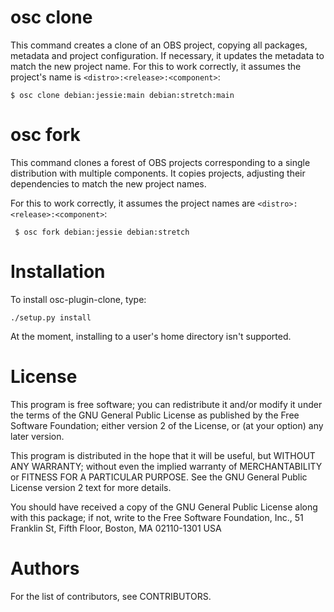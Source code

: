 osc clone
=========

This command creates a clone of an OBS project, copying all packages,
metadata and project configuration. If necessary, it updates the
metadata to match the new project name. For this to work correctly,
it assumes the project's name is `<distro>:<release>:<component>`:

    $ osc clone debian:jessie:main debian:stretch:main

osc fork
========

This command clones a forest of OBS projects corresponding to a single
distribution with multiple components. It copies projects, adjusting
their dependencies to match the new project names.

For this to work correctly, it assumes the project names are
`<distro>:<release>:<component>`:

     $ osc fork debian:jessie debian:stretch

Installation
============

To install osc-plugin-clone, type:

    ./setup.py install

At the moment, installing to a user's home directory isn't supported.


License
=======

This program is free software; you can redistribute it
and/or modify it under the terms of the GNU General Public
License as published by the Free Software Foundation; either
version 2 of the License, or (at your option) any later
version.

This program is distributed in the hope that it will be
useful, but WITHOUT ANY WARRANTY; without even the implied
warranty of MERCHANTABILITY or FITNESS FOR A PARTICULAR
PURPOSE.  See the GNU General Public License version 2
text for more details.

You should have received a copy of the GNU General Public
License along with this package; if not, write to the Free
Software Foundation, Inc., 51 Franklin St, Fifth Floor,
Boston, MA  02110-1301 USA

Authors
=======

For the list of contributors, see CONTRIBUTORS.
